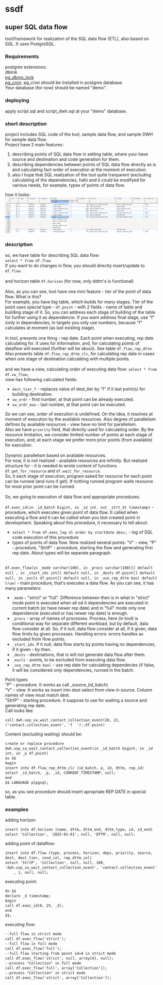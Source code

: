 # ssdf
## super SQL data flow

tool/framework for realization of the SQL data flow (ETL), also based on SQL. It uses PostgreSQL.

### Requirements
postgres extensions:\
dblink\
[pg_dbms_lock](https://github.com/HexaCluster/pg_dbms_lock)\
[pg_cron](https://github.com/citusdata/pg_cron). pg_cron should be installed in postgres database.\
Your database (for now) should be named "demo".

### deploying
apply script.sql and script_dwh.sql at your "demo" database.

### short description
project includes SQL code of the tool, sample data flow, and sample DWH for sample data flow.\
Project have 2 main features:
1) describing points of SQL data flow in setting table, where your have source and destination and code generation for them.
2) describing dependencies between points of SQL data flow directly as is and calculating fact order of execution at the moment of execution.
3) also I hope that SQL realization of the tool quite tranparent (excluding calculating of the dependencies, hah) and it could be modifyed for various needs, for example, types of points of data flow.

how it looks:\
![ssdf](https://github.com/nrv9999/ssdf/blob/main/screenshot_dataflow.png)

### description
so, we have table for describing SQL data flow:\
```select * from df.flow```\
If you want to do changes in flow, you should directly insert/update to `df.flow`.\
\
and horizon table `df.horizon` (for now, only ddtm's is functional)\
\
Also, as you can see, tool have one mini feature - tier of the point of data flow. What is this?\
For example, you have big table, which builds for many stages. Tier of the point uses special type - `df.point` - with 2 fields - name of table and building stage of it. So, you can address each stage of building of the table for further using it as dependencie. If you want address final stage, use "f" (only in dependencies, in targets you only use numbers, because "f" calculates at moment (as last existing stage).\
\
In tool, presents one thing - rep date. Each point when executing, rep date calculating for. It uses for information, and, for calculating points of dataflow will executed (further will be about). See table `df.flow_rep_dttm`. Also presents table `df.flow_rep_dttm_clc`, for calculating rep date in cases when one stage of destination calculating with multiple points.\
\
and we have a view, calculating order of executing data flow:
```select * from df.vw_flow;```\
view has following calculated fields:
- `dest_tier_f` - replaces value of dest_tier by "f" if it last point(s) for building destination.
- `vw_ordr` - first number, at that point can be already executed.
- `vw_ordr_max` - last number, at that point can be executed.

So we can see, order of execution is undefined. On the idea, it resolves at moment of execution by the available resources. Also degree of parallelism defines by available resources - view have no limit for parallelism.\
Also we have `priority` field, that directly used for calculating order. By the resource limitation, we consider limited number of points at each stage of execution, and; at each stage we prefer more prior points (from available) for execution.\
\
Dynamic parallelism based on available resources.\
For now, it is not realized - available resources are infinitly. But realized structure for - it is needed to wrote content of functions `df.get_for_resource` and `df.wait_for_resource`.\
So, it each stage of execution, program asked for resource for each point can be runned (and runs if get). If nothing runned program waits resource for most prior point can be runned.\
\
So, we going to execution of data flow and appropriate procedures.\
\
`df.exec_id(in _id_batch bigint, in _id int, out _strt_dt timestamp)` - procedure, which executes given point of data flow. It called when executing a flow and it can be called when you test created point in development.
Speaking about this procedure, it necessary to tell about:
- `select * from df.exec_log el order by startdate desc;` - log of SQL code execution of this procedure
- types of points of data flow. Now realized several points: "V" - view, "P" - procedure, "StrtP" - procedure, starting the flow and generating first rep date. About types will be separate paragraph.

\
`df.exec_flow(in _mode varchar(100), in _procs varchar(100)[] default null
	, in _start_ids int[] default null, in _dests df.point[] default null, in _excls df.point[] default null, in _use_rep_dttm bool default true)` - main procedure, that's executes a data flow. As you can see, it has many parameters:
- `_mode` - "strict" or "full". Difference between then is in what in "strict" mode point is executed when all od it dependencies are executed in current batch (or have newer rep date) and in "full" mode only one dependencie (executed or has newer rep date) is enough.
- `_procs` - array of names of processes. Process, here (in tool) is conditional way for separate different workload, but by default, data flow consider at all. So, if it null, data flow consider at all, if it given, data flow limits by given processes.
Handling errors: errors handles as excluded from flow points.
- `_start_ids`. If it null, data flow starts by points having no dependencies, if it given - by then.
- `_dests` - destinations, that is will not generate data flow after them.
- `_excls` - points, to be excluded from executing data flow.
- `_use_rep_dttm bool` - use rep date for calculating dependecies (if false, it will be considered only dependencies, runned in the batch.

Point types\
\"P\" - procedure. It works as call \_source\_(id_batch)\
\"V\" - view. It works as insert into dest select from view in source. Column names of view must match dest.\
\"StrtP\" - starting procedure. It suppose to use for waiting a source and generating rep date.\
Call looks like:
```
call dwh.usp_sa_wait_contact_collection_event(28, 21, ('contact.collection_event', 'f  ')::df.point)
```
Content (excluding waiting) should be:
```
create or replace procedure dwh.usp_sa_wait_contact_collection_event(in _id_batch bigint, in _id int, in _p df.point)
as $$
begin
insert into df.flow_rep_dttm_clc (id_batch, p, id, dttm, rep_id)
select _id_batch, _p, _id, CURRENT_TIMESTAMP, null;
end
$$ LANGUAGE plpgsql;
```
so, as you see procedure should insert apropriate REP DATE in special table.

### examples
adding horizon:
```
insert into df.horizon (name, dttm, dttm_end, dttm_type, id, id_end)
select 'Collection', '2025-01-01', null, 'DTTM', null, null;
```
adding point of dataflow:
```
insert into df.flow (type, process, horizon, deps, priority, source, dest, dest_tier, cond_col, rep_dttm_col)
select 'StrtP', 'Collection', null, null, 100, 'dwh.usp_sa_wait_contact_collection_event', 'contact.collection_event'
	, 1, null, null;
```
executing point:
```
do $$
declare _d timestamp;
begin
call df.exec_id(0, 25, _d);
end
$$;
```
executing flow:
```
--full flow in strict mode
call df.exec_flow('strict');
--full flow in full mode
call df.exec_flow('full');
--full flow starting from point id=4 in strict mode
call df.exec_flow('strict', null, array[4], null); 
--process "Collection" in full mode
call df.exec_flow('full', array['Collection']);
--process "Collection" in strict mode
call df.exec_flow('strict', array['Collection']);
```



